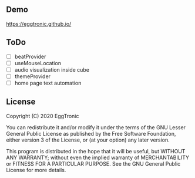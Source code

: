 ## Demo
https://eggtronic.github.io/

## ToDo
- [ ] beatProvider
- [ ] useMouseLocation
- [ ] audio visualization inside cube
- [ ] themeProvider
- [ ] home page text automation

## License
Copyright (C) 2020 EggTronic

You can redistribute it and/or modify it under the terms of 
the GNU Lesser General Public License as published by the Free 
Software Foundation, either version 3 of the License, or
(at your option) any later version.

This program is distributed in the hope that it will be useful,
but WITHOUT ANY WARRANTY; without even the implied warranty of
MERCHANTABILITY or FITNESS FOR A PARTICULAR PURPOSE.  See the
GNU General Public License for more details.